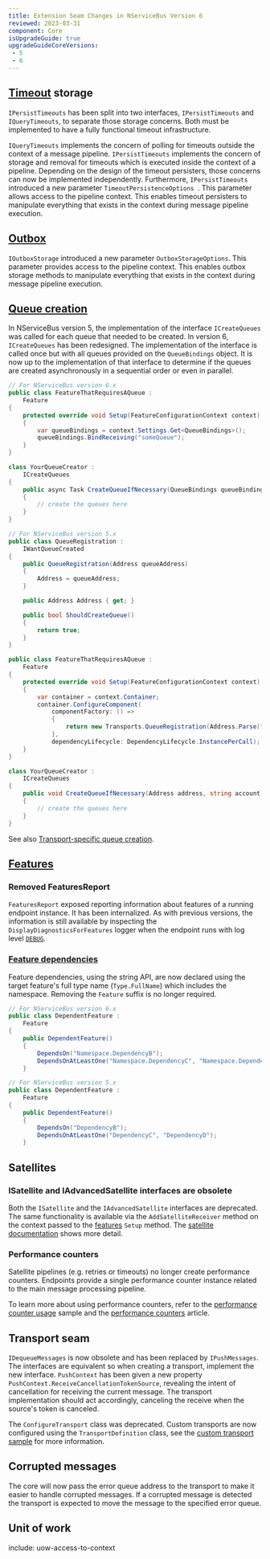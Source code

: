 ```yaml
---
title: Extension Seam Changes in NServiceBus Version 6
reviewed: 2023-03-31
component: Core
isUpgradeGuide: true
upgradeGuideCoreVersions:
 - 5
 - 6
---
```



## [Timeout](/nservicebus/sagas/timeouts.md) storage

`IPersistTimeouts` has been split into two interfaces, `IPersistTimeouts` and `IQueryTimeouts`, to separate those storage concerns. Both must be implemented to have a fully functional timeout infrastructure.

`IQueryTimeouts` implements the concern of polling for timeouts outside the context of a message pipeline. `IPersistTimeouts` implements the concern of storage and removal for timeouts which is executed inside the context of a pipeline. Depending on the design of the timeout persisters, those concerns can now be implemented independently. Furthermore, `IPersistTimeouts` introduced a new parameter `TimeoutPersistenceOptions `. This parameter allows access to the pipeline context. This enables timeout persisters to manipulate everything that exists in the context during message pipeline execution.


## [Outbox](/nservicebus/outbox/)

`IOutboxStorage` introduced a new parameter `OutboxStorageOptions`. This parameter provides access to the pipeline context. This enables outbox storage methods to manipulate everything that exists in the context during message pipeline execution.


## [Queue creation](/transports/queuecreation.md)

In NServiceBus version 5, the implementation of the interface `ICreateQueues` was called for each queue that needed to be created. In version 6, `ICreateQueues` has been redesigned. The implementation of the interface is called once but with all queues provided on the `QueueBindings` object. It is now up to the implementation of that interface to determine if the queues are created asynchronously in a sequential order or even in parallel.

```csharp
// For NServiceBus version 6.x
public class FeatureThatRequiresAQueue :
    Feature
{
    protected override void Setup(FeatureConfigurationContext context)
    {
        var queueBindings = context.Settings.Get<QueueBindings>();
        queueBindings.BindReceiving("someQueue");
    }
}

class YourQueueCreator :
    ICreateQueues
{
    public async Task CreateQueueIfNecessary(QueueBindings queueBindings, string identity)
    {
        // create the queues here
    }
}

// For NServiceBus version 5.x
public class QueueRegistration :
    IWantQueueCreated
{
    public QueueRegistration(Address queueAddress)
    {
        Address = queueAddress;
    }

    public Address Address { get; }

    public bool ShouldCreateQueue()
    {
        return true;
    }
}

public class FeatureThatRequiresAQueue :
    Feature
{
    protected override void Setup(FeatureConfigurationContext context)
    {
        var container = context.Container;
        container.ConfigureComponent(
            componentFactory: () =>
            {
                return new Transports.QueueRegistration(Address.Parse("someQueue"));
            },
            dependencyLifecycle: DependencyLifecycle.InstancePerCall);
    }
}

class YourQueueCreator :
    ICreateQueues
{
    public void CreateQueueIfNecessary(Address address, string account)
    {
        // create the queues here
    }
}
```

See also [Transport-specific queue creation](/transports/msmq/operations-scripting.md#create-queues).


## [Features](/nservicebus/pipeline/features.md)


### Removed FeaturesReport

`FeaturesReport` exposed reporting information about features of a running endpoint instance. It has been internalized. As with previous versions, the information is still available by inspecting the `DisplayDiagnosticsForFeatures` logger when the endpoint runs with log level [`DEBUG`](/nservicebus/logging/#default-logging-changing-the-defaults-changing-the-logging-level).


### [Feature dependencies](/nservicebus/pipeline/features.md#dependencies)

Feature dependencies, using the string API, are now declared using the target feature's full type name (`Type.FullName`) which includes the namespace. Removing the `Feature` suffix is no longer required.

```csharp
// For NServiceBus version 6.x
public class DependentFeature :
    Feature
{
    public DependentFeature()
    {
        DependsOn("Namespace.DependencyB");
        DependsOnAtLeastOne("Namespace.DependencyC", "Namespace.DependencyD");
    }

// For NServiceBus version 5.x
public class DependentFeature :
    Feature
{
    public DependentFeature()
    {
        DependsOn("DependencyB");
        DependsOnAtLeastOne("DependencyC", "DependencyD");
    }
```


## Satellites

### ISatellite and IAdvancedSatellite interfaces are obsolete

Both the `ISatellite` and the `IAdvancedSatellite` interfaces are deprecated. The same functionality is available via the `AddSatelliteReceiver` method on the context passed to the [features](/nservicebus/pipeline/features.md#feature-api) `Setup` method. The [satellite documentation](/nservicebus/satellites/) shows more detail.


### Performance counters

Satellite pipelines (e.g. retries or timeouts) no longer create performance counters. Endpoints provide a single performance counter instance related to the main message processing pipeline.

To learn more about using performance counters, refer to the [performance counter usage](/samples/performance-counters/) sample and the [performance counters](/monitoring/metrics/performance-counters.md) article.


## Transport seam

`IDequeueMessages` is now obsolete and has been replaced by `IPushMessages`. The interfaces are equivalent so when creating a transport, implement the new interface. `PushContext` has been given a new property `PushContext.ReceiveCancellationTokenSource`, revealing the intent of cancellation for receiving the current message. The transport implementation should act accordingly, canceling the receive when the source's token is canceled.

The `ConfigureTransport` class was deprecated. Custom transports are now configured using the `TransportDefinition` class, see the [custom transport sample](/samples/custom-transport) for more information.


## Corrupted messages

The core will now pass the error queue address to the transport to make it easier to handle corrupted messages. If a corrupted message is detected the transport is expected to move the message to the specified error queue.


## Unit of work

include: uow-access-to-context
